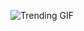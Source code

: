
<!-- GIF_SECTION -->
![Trending GIF](https://media3.giphy.com/media/v1.Y2lkPThiYjIxNzcyNGJldDBleDF0Z3RwYWdiNHp3aXA3MzIxbzZtcjRzbGp2MmtoMDAzYyZlcD12MV9naWZzX3NlYXJjaCZjdD1n/7erBV7JsTvPuU/giphy.gif)
<!-- END_GIF_SECTION -->
